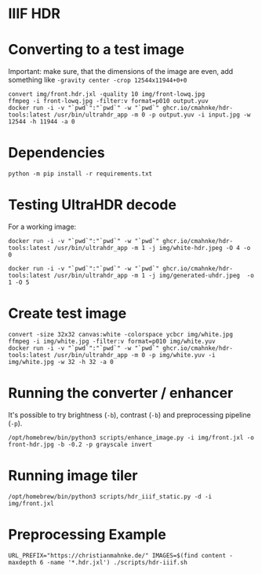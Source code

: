 # IIIF HDR

# Converting to a test image

Important: make sure, that the dimensions of the image are even, add something like `-gravity center -crop 12544x11944+0+0`

```
convert img/front.hdr.jxl -quality 10 img/front-lowq.jpg
ffmpeg -i front-lowq.jpg -filter:v format=p010 output.yuv
docker run -i -v "`pwd`":"`pwd`" -w "`pwd`" ghcr.io/cmahnke/hdr-tools:latest /usr/bin/ultrahdr_app -m 0 -p output.yuv -i input.jpg -w 12544 -h 11944 -a 0
```

# Dependencies

```
python -m pip install -r requirements.txt
```

# Testing UltraHDR decode

For a working image:

```
docker run -i -v "`pwd`":"`pwd`" -w "`pwd`" ghcr.io/cmahnke/hdr-tools:latest /usr/bin/ultrahdr_app -m 1 -j img/white-hdr.jpeg -O 4 -o 0
```

```
docker run -i -v "`pwd`":"`pwd`" -w "`pwd`" ghcr.io/cmahnke/hdr-tools:latest /usr/bin/ultrahdr_app -m 1 -j img/generated-uhdr.jpeg  -o 1 -O 5
```

# Create test image

```
convert -size 32x32 canvas:white -colorspace ycbcr img/white.jpg
ffmpeg -i img/white.jpg -filter:v format=p010 img/white.yuv
docker run -i -v "`pwd`":"`pwd`" -w "`pwd`" ghcr.io/cmahnke/hdr-tools:latest /usr/bin/ultrahdr_app -m 0 -p img/white.yuv -i img/white.jpg -w 32 -h 32 -a 0
```

# Running the converter / enhancer

It's possible to try brightness (`-b`), contrast (`-b`) and preprocessing pipeline (`-p`).

```
/opt/homebrew/bin/python3 scripts/enhance_image.py -i img/front.jxl -o front-hdr.jpg -b -0.2 -p grayscale invert
```

# Running image tiler

```
/opt/homebrew/bin/python3 scripts/hdr_iiif_static.py -d -i img/front.jxl
```

# Preprocessing Example

```
URL_PREFIX="https://christianmahnke.de/" IMAGES=$(find content -maxdepth 6 -name '*.hdr.jxl') ./scripts/hdr-iiif.sh
```
